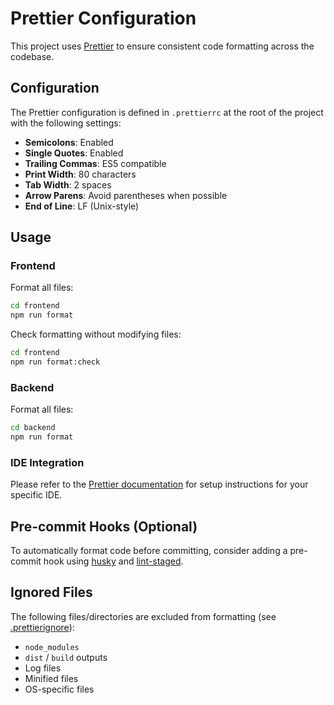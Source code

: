 # Prettier Configuration

This project uses [Prettier](https://prettier.io/) to ensure consistent code formatting across the codebase.

## Configuration

The Prettier configuration is defined in `.prettierrc` at the root of the project with the following settings:

- **Semicolons**: Enabled
- **Single Quotes**: Enabled
- **Trailing Commas**: ES5 compatible
- **Print Width**: 80 characters
- **Tab Width**: 2 spaces
- **Arrow Parens**: Avoid parentheses when possible
- **End of Line**: LF (Unix-style)

## Usage

### Frontend

Format all files:
```bash
cd frontend
npm run format
```

Check formatting without modifying files:
```bash
cd frontend
npm run format:check
```

### Backend

Format all files:
```bash
cd backend
npm run format
```

### IDE Integration

Please refer to the [Prettier documentation](https://prettier.io/docs/en/editors.html) for setup instructions for your specific IDE.

## Pre-commit Hooks (Optional)

To automatically format code before committing, consider adding a pre-commit hook using [husky](https://typicode.github.io/husky/) and [lint-staged](https://github.com/okonet/lint-staged).

## Ignored Files

The following files/directories are excluded from formatting (see [.prettierignore](.prettierignore)):

- `node_modules`
- `dist` / `build` outputs
- Log files
- Minified files
- OS-specific files

